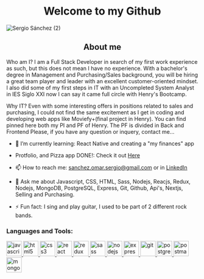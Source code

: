 <h1 align="center"> Welcome to my Github </h1>

![Sergio Sánchez (2)](https://user-images.githubusercontent.com/106632813/199268637-fffbd6f5-807f-4548-9076-32d0262cee52.gif)


<h2 align="center"> About me </h2>

Who am I?
I am a Full Stack Developer in search of my first work experience as such, but this does not mean I have no experience.
With a bachelor's degree in Management and Purchasing/Sales background, you will be hiring a great team player and leader with an excellent customer-oriented mindset.
I also did some of my first steps in IT with an Uncompleted System Analyst in IES Siglo XXI now I can say it came full circle with Henry's Bootcamp.

Why IT?
Even with some interesting offers in positions related to sales and purchasing, I could not find the same excitement as I get in coding and developing web apps like Moviefy+(final project in Henry).
You can find pinned here both my PI and PF of Henry. The PF is divided in Back and Frontend
Please, if you have any question or inquery, contact me...


- 🌱 I’m currently learning: React Native and creating a "my finances" app

- Protfolio, and Pizza app DONE!: Check it out <a href="https://sergioomarsanchez.netlify.app/">Here</a> 

- 📫 How to reach me: sanchez.omar.sergio@gmail.com or in <a href="https://www.linkedin.com/in/sergio-omar-sanchez-6ba362104">LinkedIn</a> 

- 💬 Ask me about Javascript, CSS, HTML, Sass, Nodejs, Reacjs, Redux, Nodejs, MongoDB, PostgreSQL, Express, Git, Github, Api's, Nextjs, Selling and Purchasing.

- ⚡ Fun fact: I sing and play guitar, I used to be part of 2 different rock bands.


<h3 align="left">Languages and Tools:</h3>
<p align="left">  <a href="https://developer.mozilla.org/en-US/docs/Web/JavaScript" target="_blank"> <img src="https://upload.wikimedia.org/wikipedia/commons/thumb/9/99/Unofficial_JavaScript_logo_2.svg/1024px-Unofficial_JavaScript_logo_2.svg.png" alt="javascript" width="40" height="40"/> </a>  
<a href="https://www.w3.org/html/" target="_blank"> <img src="https://upload.wikimedia.org/wikipedia/commons/thumb/3/38/HTML5_Badge.svg/600px-HTML5_Badge.svg.png" alt="html5" width="40" height="40"/> </a>
<a href="https://www.w3schools.com/css/" target="_blank"> <img src="https://cdn4.iconfinder.com/data/icons/social-media-logos-6/512/121-css3-512.png" alt="css3" width="40" height="40"/> </a> 
<a href="https://reactjs.org/" target="_blank"> <img src="https://seeklogo.com/images/R/react-logo-7B3CE81517-seeklogo.com.png" alt="react" width="40" height="40"/> </a> 
<a href="https://redux.js.org" target="_blank"> <img src="https://seeklogo.com/images/R/redux-logo-9CA6836C12-seeklogo.com.png" alt="redux" width="40" height="40"/> </a>
<a href="https://sass-lang.com" target="_blank"> <img src="https://upload.wikimedia.org/wikipedia/commons/thumb/9/96/Sass_Logo_Color.svg/1280px-Sass_Logo_Color.svg.png" alt="sass" width="40" height="40"/> </a>
<a href="https://nodejs.org" target="_blank"> <img src="https://cdn.pixabay.com/photo/2015/04/23/17/41/node-js-736399_960_720.png" alt="nodejs" height="40"/> </a>
<a href="https://expressjs.com" target="_blank"> <img src="https://i.cloudup.com/zfY6lL7eFa-3000x3000.png" alt="express" height="40"/> </a> 
<a href="https://git-scm.com/" target="_blank"> <img src="https://www.vectorlogo.zone/logos/git-scm/git-scm-icon.svg" alt="git" width="40" height="40"/> </a> 
<a href="https://www.postgresql.org" target="_blank"> <img src="https://upload.wikimedia.org/wikipedia/commons/thumb/2/29/Postgresql_elephant.svg/1200px-Postgresql_elephant.svg.png" alt="postgresql" width="40" height="40"/> </a>  
<a href="https://postman.com" target="_blank"> <img src="https://www.vectorlogo.zone/logos/getpostman/getpostman-icon.svg" alt="postman" width="40" height="40"/> </a>   
<a href="https://www.mongodb.com" target="_blank"> <img src="https://www.vectorlogo.zone/logos/mongodb/mongodb-icon.svg" alt="mongodb" width="40" height="40"/> </a> </p>

<!--
**sergioomarsanchez/sergioomarsanchez** is a ✨ _special_ ✨ repository because its `README.md` (this file) appears on your GitHub profile.

Here are some ideas to get you started:


- 🔭 I’m currently working on ...
- 👯 I’m looking to collaborate on ...
- 🤔 I’m looking for help with ...
- 💬 Ask me about ...
- 📫 How to reach me: ...
- 😄 Pronouns: ...
- ⚡ Fun fact: ...
-->

